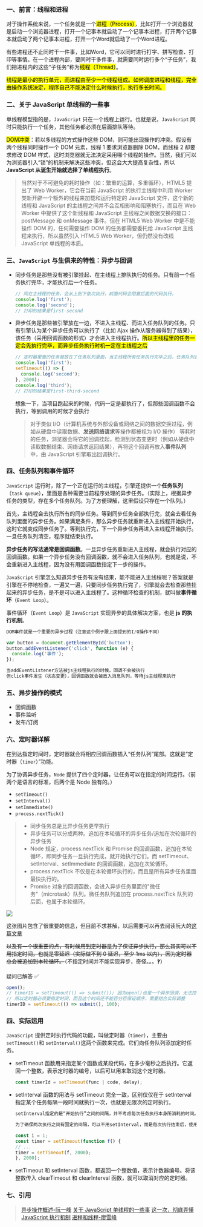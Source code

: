 ### 一、前言：线程和进程

对于操作系统来说，一个任务就是一个<mark>进程（Process）</mark>，比如打开一个浏览器就是启动一个浏览器进程，打开一个记事本就启动了一个记事本进程，打开两个记事本就启动了两个记事本进程，打开一个Word就启动了一个Word进程。

有些进程还不止同时干一件事，比如Word，它可以同时进行打字、拼写检查、打印等事情。在一个进程内部，要同时干多件事，就需要同时运行多个“子任务”，我们把进程内的这些“子任务”称为<mark>线程（Thread）</mark>。

<mark>线程是最小的执行单元，而进程由至少一个线程组成。如何调度进程和线程，完全由操作系统决定，程序自己不能决定什么时候执行，执行多长时间。</mark>

### 二、关于 JavaScript 单线程的一些事

单线程模型指的是，`JavaScript` 只在一个线程上运行。也就是说，`JavaScript` 同时只能执行一个任务，其他任务都必须在后面排队等待。

<mark>DOM冲突</mark>：若以多线程的方式操作这些 DOM，则可能出现操作的冲突。假设有两个线程同时操作一个 DOM 元素，线程 1 要求浏览器删除 DOM，而线程 2 却要求修改 DOM 样式，这时浏览器就无法决定采用哪个线程的操作。当然，我们可以为浏览器引入“锁”的机制来解决这些冲突，但这会大大提高复杂性，所以 **JavaScript 从诞生开始就选择了单线程执行**。

> 当然对于不可避免的耗时操作（如：繁重的运算，多重循环），HTML5 提出了 Web Worker，它会在当前 JavaScript 的执行主线程中利用 Worker 类新开辟一个额外的线程来加载和运行特定的 JavaScript 文件，这个新的线程和 JavaScript 的主线程之间并不会互相影响和阻塞执行，而且在 Web Worker 中提供了这个新线程和 JavaScript 主线程之间数据交换的接口：postMessage 和 onMessage 事件。但在 HTML5 Web Worker 中是不能操作 DOM 的，任何需要操作 DOM 的任务都需要委托给 JavaScript 主线程来执行，所以虽然引入 HTML5 Web Worker，但仍然没有改线 JavaScript 单线程的本质。

### 三、`JavaScript` 与生俱来的特性：异步与回调

- 同步任务是那些没有被引擎挂起、在主线程上排队执行的任务。只有前一个任务执行完毕，才能执行后一个任务。

  ```js
  // 同在主线程的任务，会从上到下依次执行，前面代码会阻塞后面的代码执行。
  console.log('first');
  console.log('second');
  // 打印的结果是first-second
  ```

- 异步任务是那些被引擎放在一边，不进入主线程、而进入任务队列的任务。只有引擎认为某个异步任务可以执行了（比如 Ajax 操作从服务器得到了结果），该任务（采用回调函数的形式）才会进入主线程执行。<mark>所以主线程里的任务一定会先执行完毕，而异步任务执行时机一定在主线程之后</mark>

  ```js
  // 定时器里面的任务被放在了任务队列里面，当主线程所有任务执行完毕之后，任务队列会通知主线程请求执行任务，该任务才会进入主线程执行。
  console.log('first');
  setTimeout(() => {
    console.log('second');
  }, 2000);
  console.log('third');
  // 打印的结果是first-third-second
  ```

  想象一下，当项目跑起来的时候，代码一定是都执行了，但那些回调函数不会执行，等到调用的时候才会执行

  > 对于类似 I/O（计算机系统与外部设备或网络之间的数据交换过程，例如从硬盘中读取数据、**发送网络请求**等操作都被视为 I/O 操作） 等耗时的任务，浏览器会将它的回调挂起，检测到状态变更时（例如从硬盘中读取数据结束、网络请求返回结果），再将这个回调再放入**事件队列**中，由 JavaScript 引擎取出回调执行。

### 四、任务队列和事件循环

`JavaScript` 运行时，除了一个正在运行的主线程，引擎还提供一个**任务队列**（`task queue`），里面是各种需要当前程序处理的异步任务。（实际上，根据异步任务的类型，存在多个任务队列。为了方便理解，这里假设只存在一个队列。）

首先，主线程会去执行所有的同步任务。等到同步任务全部执行完，就会去看任务队列里面的异步任务。如果满足条件，那么异步任务就重新进入主线程开始执行，这时它就变成同步任务了。等到执行完，下一个异步任务再进入主线程开始执行。一旦任务队列清空，程序就结束执行。

**异步任务的写法通常是回调函数**。一旦异步任务重新进入主线程，就会执行对应的回调函数。如果一个异步任务没有回调函数，就不会进入任务队列，也就是说，不会重新进入主线程，因为没有用回调函数指定下一步的操作。

`JavaScript` 引擎怎么知道异步任务有没有结果，能不能进入主线程呢？答案就是引擎在不停地检查，一遍又一遍，只要同步任务执行完了，引擎就会去检查那些挂起来的异步任务，是不是可以进入主线程了。这种循环检查的机制，就叫做**事件循环**（`Event Loop`）。

事件循环（`Event Loop`）是 `JavaScript` 实现异步的具体解决方案，也是 **js 的执行机制**。

```js
DOM事件就是一个重要的异步过程（注意这个例子跟上面提到的I/O操作不同）

var button = document.getElementById('button');
button.addEventListener('click', function (e) {
  console.log('事件');
});

当addEventListener方法被js主线程执行的时候，回调不会被执行
但click事件发生（状态变更），回调函数就会被放入消息队列，等待js主线程来执行
```

### 五、异步操作的模式

- 回调函数
- 事件监听
- 发布/订阅

### 六、定时器详解

在到达指定时间时，定时器就会将相应回调函数插入“任务队列”尾部。这就是“定时器（`timer`）”功能。

为了协调异步任务，`Node` 提供了四个定时器，让任务可以在指定的时间运行。（前两个是语言的标准，后两个是 Node 独有的。）

- `setTimeout()`
- `setInterval()`
- `setImmediate()`
- `process.nextTick()`

> - 同步任务总是比异步任务更早执行
> - 异步任务可以分成两种。追加在本轮循环的异步任务/追加在次轮循环的异步任务
> - Node 规定，process.nextTick 和 Promise 的回调函数，追加在本轮循环，即同步任务一旦执行完成，就开始执行它们。而 setTimeout、setInterval、setImmediate 的回调函数，追加在次轮循环。
> - process.nextTick 不仅是在本轮循环执行的，而且是所有异步任务里面最快执行的。
> - Promise 对象的回调函数，会进入异步任务里面的"微任务"（microtask）队列。微任务队列追加在 process.nextTick 队列的后面，也属于本轮循环。

![ ](https://www.ruanyifeng.com/blogimg/asset/2018/bg2018022305.jpg)

这张图片包含了很重要的信息，但目前不求甚解，以后需要可以再去阅读阮大的[这篇文章](https://www.ruanyifeng.com/blog/2018/02/node-event-loop.html)

~~以及有一个很重要的点，有时候用到定时器是为了保证异步执行，那么其实可以不用指定时间，也就是零延迟（实际做不到 0 延迟，至少 1ms 以内），因为定时器总会被追加到本轮循环。~~（不指定时间并不能实现异步，奇怪。。。❓）

疑问已解答 ✅

```js
open();
// timerID = setTimeout(() => submit()); 因为open()也是一个异步回调，无法控制他们执行完的顺序，
// 所以定时器必须要指定时间，而且这个时间还不能百分百保证顺序，需要结合实际调整
timerID = setTimeout(() => submit(), 100);
```

### 四、实际运用

`JavaScript` 提供定时执行代码的功能，叫做定时器（`timer`），主要由 `setTimeout()`和 `setInterval()`这两个函数来完成。它们向任务队列添加定时任务。

- setTimeout 函数用来指定某个函数或某段代码，在多少毫秒之后执行。它返回一个整数，表示定时器的编号，以后可以用来取消这个定时器。

  ```js
  const timerId = setTimeout(func | code, delay);
  ```

- setInterval 函数的用法与 setTimeout 完全一致，区别仅仅在于 setInterval 指定某个任务每隔一段时间就执行一次，也就是无限次的定时执行。

  ```js
  setInterval指定的是“开始执行”之间的间隔，并不考虑每次任务执行本身所消耗的时间。因此实际上，两次执行之间的间隔会小于指定的时间。

  为了确保两次执行之间有固定的间隔，可以不用setInterval，而是每次执行结束后，使用setTimeout指定下一次执行的具体时间。

  const i = 1;
  const timer = setTimeout(function f() {
  // ...
  timer = setTimeout(f, 2000);
  }, 2000);
  ```

- setTimeout 和 setInterval 函数，都返回一个整数值，表示计数器编号。将该整数传入 clearTimeout 和 clearInterval 函数，就可以取消对应的定时器。

### 七、引用

> [异步操作概述-阮一峰](https://wangdoc.com/javascript/async/general) [关于 JavaScript 单线程的一些事](https://github.com/JChehe/blog/blob/master/posts/%E5%85%B3%E4%BA%8EJavaScript%E5%8D%95%E7%BA%BF%E7%A8%8B%E7%9A%84%E4%B8%80%E4%BA%9B%E4%BA%8B.md) [这一次，彻底弄懂 JavaScript 执行机制](https://juejin.cn/post/6844903512845860872) [进程和线程-廖雪峰](https://www.liaoxuefeng.com/wiki/1016959663602400/1017627212385376)
